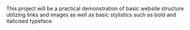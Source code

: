 This project will be a practical demonstration of basic website structure utilizing 
links and images as well as basic stylistics such as bold and italicised typeface.

